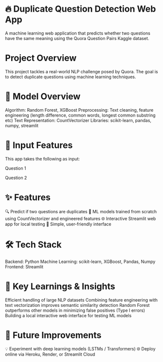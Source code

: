 # 🔥 Duplicate Question Detection Web App
A machine learning web application that predicts whether two questions have the same meaning using the Quora Question Pairs Kaggle dataset.

# Project Overview
This project tackles a real-world NLP challenge posed by Quora. The goal is to detect duplicate questions using machine learning techniques.

# 🧠 Model Overview
Algorithm: Random Forest, XGBoost
Preprocessing: Text cleaning, feature engineering (length difference, common words, longest common substring etc)
Text Representation: CountVectorizer
Libraries: scikit-learn, pandas, numpy, streamlit

# 💬 Input Features
This app takes the following as input:

Question 1

Question 2

# ✨ Features
🔍 Predict if two questions are duplicates
🧠 ML models trained from scratch using CountVectorizer and engineered features
🌐 Interactive Streamlit web app for local testing
🎨 Simple, user-friendly interface

# 🛠️ Tech Stack
Backend: Python
Machine Learning: scikit-learn, XGBoost, Pandas, Numpy
Frontend: Streamlit

# 🌟 Key Learnings & Insights
Efficient handling of large NLP datasets
Combining feature engineering with text vectorization improves semantic similarity detection
Random Forest outperforms other models in minimizing false positives (Type I errors)
Building a local interactive web interface for testing ML models

# 🧠 Future Improvements
💡 Experiment with deep learning models (LSTMs / Transformers)
🌐 Deploy online via Heroku, Render, or Streamlit Cloud
